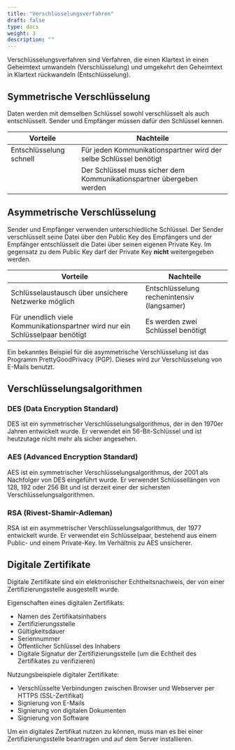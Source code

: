 ```yaml
---
title: "Verschlüsselungsverfahren"
draft: false
type: docs
weight: 3
description: ""
---
```


Verschlüsselungsverfahren sind Verfahren, die einen Klartext in einen Geheimtext umwandeln (Verschlüsselung) und umgekehrt den Geheimtext in Klartext rückwandeln (Entschlüsselung).

## Symmetrische Verschlüsselung

Daten werden mit demselben Schlüssel sowohl verschlüsselt als auch entschlüsselt. Sender und Empfänger müssen dafür den Schlüssel kennen.

| Vorteile                | Nachteile                                                            |
| ----------------------- | -------------------------------------------------------------------- |
| Entschlüsselung schnell | Für jeden Kommunikationspartner wird der selbe Schlüssel benötigt    |
|                         | Der Schlüssel muss sicher dem Kommunikationspartner übergeben werden |

## Asymmetrische Verschlüsselung

Sender und Empfänger verwenden unterschiedliche Schlüssel. Der Sender verschlüsselt seine Datei über den Public Key des Empfängers und der Empfänger entschlüsselt die Datei über seinen eigenen Private Key. Im gegensatz zu dem Public Key darf der Private Key **nicht** weitergegeben werden.

| Vorteile                                                                      | Nachteile                                  |
| ----------------------------------------------------------------------------- | ------------------------------------------ |
| Schlüsselaustausch über unsichere Netzwerke möglich                           | Entschlüsselung rechenintensiv (langsamer) |
| Für unendlich viele Kommunikationspartner wird nur ein Schlüsselpaar benötigt | Es werden zwei Schlüssel benötigt          |

Ein bekanntes Beispiel für die asymmetrische Verschlüsselung ist das Programm PrettyGoodPrivacy (PGP). Dieses wird zur Verschlüsselung von E-Mails benutzt.

## Verschlüsselungsalgorithmen

### DES (Data Encryption Standard)

DES ist ein symmetrischer Verschlüsselungsalgorithmus, der in den 1970er Jahren entwickelt wurde. Er verwendet ein 56-Bit-Schlüssel und ist heutzutage nicht mehr als sicher angesehen.

### AES (Advanced Encryption Standard)

AES ist ein symmetrischer Verschlüsselungsalgorithmus, der 2001 als Nachfolger von DES eingeführt wurde. Er verwendet Schlüssellängen von 128, 192 oder 256 Bit und ist derzeit einer der sichersten Verschlüsselungsalgorithmen.

### RSA (Rivest-Shamir-Adleman)

RSA ist ein asymmetrischer Verschlüsselungsalgorithmus, der 1977 entwickelt wurde. Er verwendet ein Schlüsselpaar, bestehend aus einem Public- und einem Private-Key. Im Verhältnis zu AES unsicherer.

## Digitale Zertifikate

Digitale Zertifikate sind ein elektronischer Echtheitsnachweis, der von einer Zertifizierungsstelle ausgestellt wurde.

Eigenschaften eines digitalen Zertifikats:

- Namen des Zertifikatsinhabers
- Zertifizierungsstelle
- Gültigkeitsdauer
- Seriennummer
- Öffentlicher Schlüssel des Inhabers
- Digitale Signatur der Zertifizierungsstelle (um die Echtheit des Zertifikates zu verifizieren)

Nutzungsbeispiele digitaler Zertifikate:

- Verschlüsselte Verbindungen zwischen Browser und Webserver per HTTPS (SSL-Zertifikat)
- Signierung von E-Mails
- Signierung von digitalen Dokumenten
- Signierung von Software

Um ein digitales Zertifikat nutzen zu können, muss man es bei einer Zertifizierungsstelle beantragen und auf dem Server installieren.

